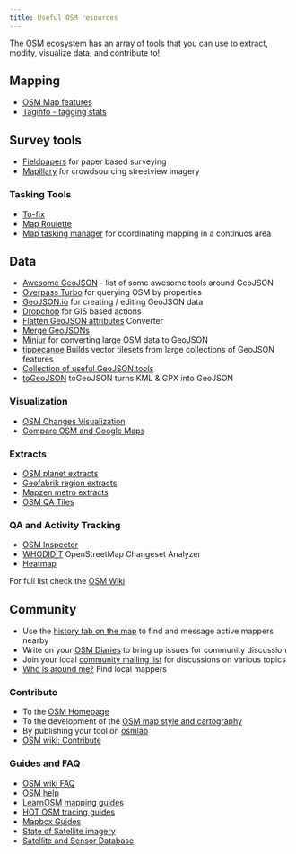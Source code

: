 ```yaml
---
title: Useful OSM resources
---
```

The OSM ecosystem has an array of tools that you can use to extract, modify, visualize data, and contribute to!

## Mapping
- [OSM Map features](http://wiki.openstreetmap.org/wiki/Map_Features)
- [Taginfo - tagging stats](http://taginfo.openstreetmap.org/)

## Survey tools
- [Fieldpapers](http://fieldpapers.org) for paper based surveying
- [Mapillary](http://mapillary.com/) for crowdsourcing streetview imagery

### Tasking Tools
- [To-fix](http://osmlab.github.io/to-fix/)
- [Map Roulette](http://maproulette.org/)
- [Map tasking manager](http://tasks.openstreetmap.us/) for coordinating mapping in a continuos area

## Data
- [Awesome GeoJSON](https://github.com/tmcw/awesome-geojson) - list of some awesome tools around GeoJSON
- [Overpass Turbo](http://overpass-turbo.eu/) for querying OSM by properties
- [GeoJSON.io](http://geojson.io/) for creating / editing GeoJSON data
- [Dropchop](http://dropchop.io/) for GIS based actions
- [Flatten GeoJSON attributes](http://batpad.github.io/geojson-flatten-tags/) Converter
- [Merge GeoJSONs](https://github.com/mapbox/geojson-merge)
- [Minjur](https://github.com/mapbox/minjur) for converting large OSM data to GeoJSON 
- [tippecanoe](https://github.com/mapbox/tippecanoe) Builds vector tilesets from large collections of GeoJSON features 
- [Collection of useful GeoJSON tools](https://github.com/tmcw/awesome-geojson)
- [toGeoJSON](http://mapbox.github.io/togeojson/) toGeoJSON turns KML & GPX into GeoJSON


### Visualization
- [OSM Changes Visualization](https://github.com/ericfischer/osm-animate)
- [Compare OSM and Google Maps](http://lxbarth.com/compare/#17/33.81196/-117.91879)

### Extracts
- [OSM planet extracts](http://planet.osm.org)
- [Geofabrik region extracts](http://download.geofabrik.de/openstreetmap/)
- [Mapzen metro extracts](https://mapzen.com/data/metro-extracts)
- [OSM QA Tiles](http://osmlab.github.io/osm-qa-tiles/)

### QA and Activity Tracking
- [OSM Inspector](http://wiki.openstreetmap.org/wiki/OSM_Inspector) 
- [WHODIDIT](http://zverik.osm.rambler.ru/whodidit/) OpenStreetMap Changeset Analyzer
- [Heatmap](http://yosmhm.neis-one.org/)

For full list check the [OSM Wiki](http://wiki.openstreetmap.org/wiki/Quality_assurance)


## Community
- Use the [history tab on the map](http://www.openstreetmap.org/history#map=14/51.5150/-0.0972) to find and message active mappers nearby
- Write on your [OSM Diaries](http://www.openstreetmap.org/diary) to bring up issues for community discussion
- Join your local [community mailing list]() for discussions on various topics
- [Who is around me?](http://resultmaps.neis-one.org/oooc) Find local mappers

### Contribute
- To the [OSM Homepage](https://github.com/openstreetmap/openstreetmap-website)
- To the development of the [OSM map style and cartography](https://github.com/gravitystorm/openstreetmap-carto/issues)
- By publishing your tool on [osmlab](https://github.com/osmlab)
- [OSM wiki: Contribute](http://wiki.openstreetmap.org/wiki/How_to_contribute)

### Guides and FAQ
- [OSM wiki FAQ](http://wiki.openstreetmap.org/wiki/FAQ)
- [OSM help](https://help.openstreetmap.org)
- [LearnOSM mapping guides](http://learnosm.org)
- [HOT OSM tracing guides](http://hotosm.github.io/tracing-guides/)
- [Mapbox Guides](https://www.mapbox.com/guides/)
- [State of Satellite imagery](http://satsummit.github.io/landscape/)
- [Satellite and Sensor Database](https://www.itc.nl/research/products/sensordb/searchsat.aspx)